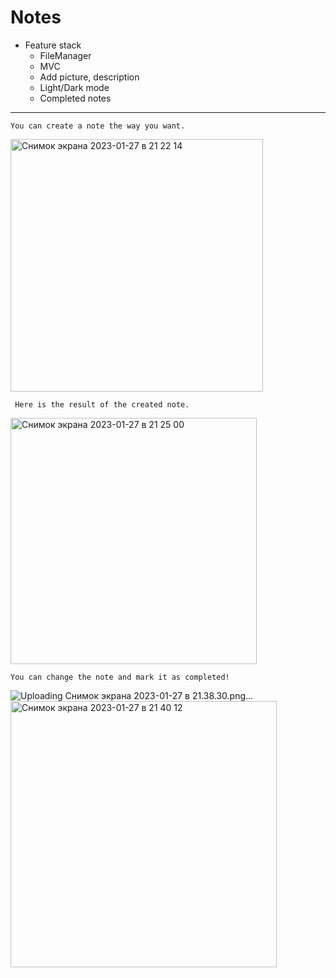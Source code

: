 # Notes
* Feature stack
  * FileManager
  * MVC
  * Add picture, description
  * Light/Dark mode
  * Completed notes
---
    You can create a note the way you want.

<img width="404" alt="Снимок экрана 2023-01-27 в 21 22 14" src="https://user-images.githubusercontent.com/58136391/215166737-d38fc145-89e1-45c4-bc04-643db840b11e.png">


     Here is the result of the created note.

<img width="394" alt="Снимок экрана 2023-01-27 в 21 25 00" src="https://user-images.githubusercontent.com/58136391/215165575-f5dfe10c-f641-4ec3-b733-6bb8ecc83217.png">


    You can change the note and mark it as completed!

![Uploading Снимок экрана 2023-01-27 в 21.38.30.png…]() <img width="426" alt="Снимок экрана 2023-01-27 в 21 40 12" src="https://user-images.githubusercontent.com/58136391/215168520-08ba57d6-380e-40e1-aa22-82a159e3fab2.png">

